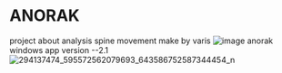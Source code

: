 # ANORAK

project about analysis spine movement 
make by varis
![image](https://user-images.githubusercontent.com/63534193/171315033-e3543223-bf92-4484-893d-a570012fa656.png)
anorak windows app version --2.1
![294137474_595572562079693_643586752587344454_n](https://user-images.githubusercontent.com/63534193/181614941-01fc929d-370c-48a6-bce6-98f4ff3d649e.jpg)
